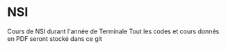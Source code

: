# NSI
Cours de NSI durant l'année de Terminale
Tout les codes et cours donnés en PDF seront stocké dans ce git
